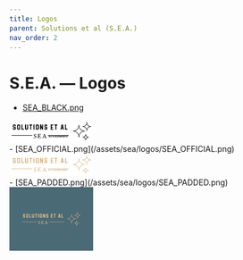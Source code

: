 ```yaml
---
title: Logos
parent: Solutions et al (S.E.A.)
nav_order: 2
---
```


# S.E.A. — Logos

- [SEA_BLACK.png](/assets/sea/logos/SEA_BLACK.png)&nbsp;&nbsp;
<img style="height: auto; width:150px;" src="/assets/sea/logos/SEA-BLACK.png" />
<br />
- [SEA_OFFICIAL.png](/assets/sea/logos/SEA_OFFICIAL.png)&nbsp;&nbsp;
<img style="height: auto; width:150px;" src="/assets/sea/logos/SEA-OFFICIAL.png" />
<br />
- [SEA_PADDED.png](/assets/sea/logos/SEA_PADDED.png)&nbsp;&nbsp;
<img style="height: auto; width:150px;" src="/assets/sea/logos/SEA-PADDED.png" />
<br />
